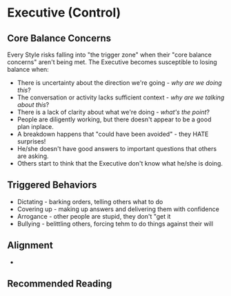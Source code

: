 # Executive (Control)

## Core Balance Concerns

Every Style risks falling into "the trigger zone" when their "core balance concerns" aren't being met. The Executive becomes susceptible to losing balance when:
* There is uncertainty about the direction we're going - *why are we doing this*?
* The conversation or activity lacks sufficient context - *why are we talking about this*?
* There is a lack of clarity about what we're doing - *what's the point*?
* People are diligently working, but there doesn't appear to be a good plan inplace.
* A breakdown happens that "could have been avoided" - they HATE surprises!
* He/she doesn't have good answers to important questions that others are asking.
* Others start to think that the Executive don't know what he/she is doing.


## Triggered Behaviors
* Dictating - barking orders, telling others what to do
* Covering up - making up answers and delivering them with confidence
* Arrogance - other people are stupid, they don't "get it
* Bullying - belittling others, forcing tehm to do things against their will



## Alignment

* 

## Recommended Reading

